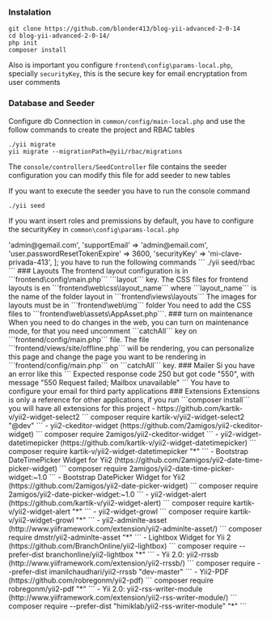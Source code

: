 ### Instalation
```
git clone https://github.com/blonder413/blog-yii-advanced-2-0-14
cd blog-yii-advanced-2-0-14/
php init
composer install
```

Also is important you configure ```frontend\config\params-local.php```,
specially ```securityKey```, this is the secure key for email encryptation
from user comments

### Database and Seeder
Configure db Connection in ```common/config/main-local.php``` and
use the follow commands to create the project and RBAC tables

```
./yii migrate
yii migrate --migrationPath=@yii/rbac/migrations
```

The ```console/controllers/SeedController``` file contains the seeder configuration
you can modify this file for add seeder to new tables

If you want to execute the seeder you have to run the console command

```
./yii seed
```

If you want insert roles and premissions by default, you have to configure the securityKey
in ```common\config\params-local.php```

<?php
return [
    'adminEmail'                    => 'admin@gemail.com',
    'supportEmail'                  => 'admin@email.com',
    'user.passwordResetTokenExpire' => 3600,
    'securityKey'                   => 'mi-clave-privada-413',
];


you have to run the following commands

```
./yii seed/rbac
```

### Layouts

The frontend layout configuration is in ```frontend\config\main.php```
```layout``` key.
The CSS files for frontend layouts is en ```frontend\web\css\layout_name```
where ```layout_name``` is the name of the folder layout in ```frontend\views\layouts```
The images for layouts must be in ```frontend\web\img``` folder

You need to add the CSS files to ```frontend\web\assets\AppAsset.php```.

### turn on maintenance

When you need to do changes in the web, you can turn on maintenance mode,
for that you need uncomment ```catchAll``` key on ```frontend/config/main.php``` file.
The file ```frontend/views/site/offline.php``` will be rendering, you can personalize this page
and change the page you want to be rendering in ```frontend/config/main.php``` on ```catchAll``` key.

### Mailer

Si you have an error like this

```
Expected response code 250 but got code "550", with message "550 Request failed; Mailbox unavailable"
```

You have to configure your email for third party applications

### Extensions

Extensions is only a reference for other applications,
if you run ```composer install``` you will have all extensions
for this project

- https://github.com/kartik-v/yii2-widget-select2

```
composer require kartik-v/yii2-widget-select2 "@dev"
```

- yii2-ckeditor-widget (https://github.com/2amigos/yii2-ckeditor-widget)

```
composer require 2amigos/yii2-ckeditor-widget
```

- yii2-widget-datetimepicker (https://github.com/kartik-v/yii2-widget-datetimepicker)

```
composer require kartik-v/yii2-widget-datetimepicker "*"
```

- Bootstrap DateTimePicker Widget for Yii2 (https://github.com/2amigos/yii2-date-time-picker-widget)

```
composer require 2amigos/yii2-date-time-picker-widget:~1.0
```

- Bootstrap DatePicker Widget for Yii2 (https://github.com/2amigos/yii2-date-picker-widget)

```
composer require 2amigos/yii2-date-picker-widget:~1.0
```

- yii2-widget-alert (https://github.com/kartik-v/yii2-widget-alert)

```
composer require kartik-v/yii2-widget-alert "*"
```

- yii2-widget-growl

```
composer require kartik-v/yii2-widget-growl "*"
```

- yii2-adminlte-asset (http://www.yiiframework.com/extension/yii2-adminlte-asset/)

```
composer require dmstr/yii2-adminlte-asset "*"
```

- Lightbox Widget for Yii 2 (https://github.com/BranchOnline/yii2-lightbox)

```
composer require --prefer-dist branchonline/yii2-lightbox "*"
```

- Yii 2.0: yii2-rrssb (http://www.yiiframework.com/extension/yii2-rrssb/)

```
composer require --prefer-dist imanilchaudhari/yii2-rrssb "dev-master"
```

- Yii2-PDF (https://github.com/robregonm/yii2-pdf)

```
composer require robregonm/yii2-pdf "*"
```

- Yii 2.0: yii2-rss-writer-module (http://www.yiiframework.com/extension/yii2-rss-writer-module/)

```
composer require --prefer-dist "himiklab/yii2-rss-writer-module" "*"
```
